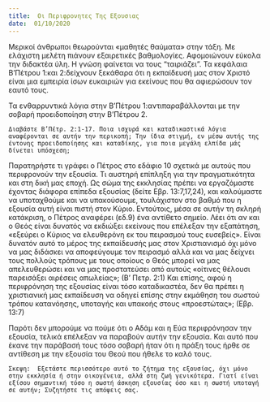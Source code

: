 ```yaml
---
title:  Οι Περιφρονητες Της Εξουσιας
date:  01/10/2020
---
```


Μερικοί άνθρωποι θεωρούνται «μαθητές θαύματα» στην τάξη. Με ελάχιστη μελέτη πιάνουν εξαιρετικές βαθμολογίες. Αφομοιώνουν εύκολα την διδακτέα ύλη. Η γνώση φαίνεται να τους “ταιριάζει”. Τα κεφάλαια Β’Πέτρου 1:και 2:δείχνουν ξεκάθαρα ότι η εκπαίδευσή μας στον Χριστό είναι μια εμπειρία ίσων ευκαιριών για εκείνους που θα αφιερώσουν τον εαυτό τους.

Τα ενθαρρυντικά λόγια στην Β’Πέτρου 1:αντιπαραβάλλονται με την σοβαρή προειδοποίηση στην Β’Πέτρου 2.

`Διαβάστε Β’Πέτρ. 2:1-17. Ποια ισχυρά και καταδικαστικά λόγια αναφέρονται σε αυτήν την περικοπή; Την ίδια στιγμή, εν μέσω αυτής της έντονης προειδοποίησης και καταδίκης, για ποια μεγάλη ελπίδα μάς δίνεται υπόσχεση;`

Παρατηρήστε τι γράφει ο Πέτρος στο εδάφιο 10 σχετικά με αυτούς που περιφρονούν την εξουσία. Τι αυστηρή επίπληξη για την πραγματικότητα και στη δική μας εποχή. Ως σώμα της εκκλησίας πρέπει να εργαζόμαστε έχοντας διάφορα επίπεδα εξουσίας (δείτε Εβρ. 13:7,17,24), και καλούμαστε να υποταχθούμε και να υπακούσουμε, τουλάχιστον στο βαθμό που η εξουσία αυτή είναι πιστή στον Κύριο. Εντούτοις, μέσα σε αυτήν τη σκληρή κατάκριση, ο Πέτρος αναφέρει (εδ.9) ένα αντίθετο σημείο. Λέει ότι αν και ο Θεός είναι δυνατός να εκδιώξει εκείνους που επέλεξαν την εξαπάτηση, «εξεύρει ο Κύριος να ελευθερόνη εκ του πειρασμού τους ευσεβείς». Είναι δυνατόν αυτό το μέρος της εκπαίδευσής μας στον Χριστιανισμό όχι μόνο να μας διδάσκει να αποφεύγουμε τον πειρασμό αλλά και να μας δείχνει τους πολλούς τρόπους με τους οποίους ο Θεός μπορεί να μας απελευθερώσει και να μας προστατεύσει από αυτούς «οίτινες θέλουσι παρεισάξει αιρέσεις απωλείας»; (Β’ Πετρ. 2:1) Και επίσης, αφού η περιφρόνηση της εξουσίας είναι τόσο καταδικαστέα, δεν θα πρέπει η χριστιανική μας εκπαίδευση να οδηγεί επίσης στην εκμάθηση του σωστού τρόπου κατανόησης, υποταγής και υπακοής στους «προεστώτας»; (Εβρ. 13:7)

Παρότι δεν μπορούμε να πούμε ότι ο Αδάμ και η Εύα περιφρόνησαν την εξουσία, τελικά επέλεξαν να παραβούν αυτήν την εξουσία. Και αυτό που έκανε την παράβασή τους τόσο σοβαρή ήταν ότι η πράξη τους ήρθε σε αντίθεση με την εξουσία του Θεού που ήθελε το καλό τους.

`Σκεψη:  Εξετάστε περισσότερο αυτό το ζήτημα της εξουσίας, όχι μόνο στην εκκλησία ή στην οικογένεια, αλλά στη ζωή γενικότερα. Γιατί είναι εξίσου σημαντική τόσο η σωστή άσκηση εξουσίας όσο και η σωστή υποταγή σε αυτήν; Συζητήστε τις απόψεις σας.`